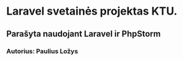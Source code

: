 # Laravel svetainės projektas KTU.
## Parašyta naudojant Laravel ir PhpStorm
### Autorius: Paulius Ložys
